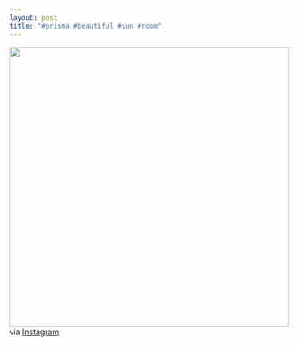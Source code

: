 ```yaml
---
layout: post
title: "#prisma #beautiful #sun #room"
---
```


<p><img class="img-responsive" src="http://distilleryimage5.s3.amazonaws.com/4757822a66d311e28a7322000a1fa414_7.jpg" width="500" class="img-polaroid"/><br />
via <a href="http://instagr.am/p/U5uz4bGVjB">Instagram</a></p>
